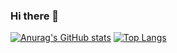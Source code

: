 ### Hi there 👋

[![Anurag's GitHub stats](https://github-readme-stats.vercel.app/api?username=heonilp)](https://github.com/anuraghazra/github-readme-stats)
[![Top Langs](https://github-readme-stats.vercel.app/api/top-langs/?username=heonilp&layout=compact)](https://github.com/anuraghazra/github-readme-stats)

<!--
**heonilp/heonilp** is a ✨ _special_ ✨ repository because its `README.md` (this file) appears on your GitHub profile.

Here are some ideas to get you started:

- 🔭 I’m currently working on ...
- 🌱 I’m currently learning ...
- 👯 I’m looking to collaborate on ...
- 🤔 I’m looking for help with ...
- 💬 Ask me about ...
- 📫 How to reach me: ...
- 😄 Pronouns: ...
- ⚡ Fun fact: ...
-->
